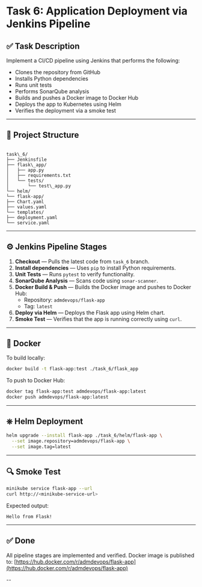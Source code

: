 # Task 6: Application Deployment via Jenkins Pipeline

## ✅ Task Description

Implement a CI/CD pipeline using Jenkins that performs the following:
- Clones the repository from GitHub
- Installs Python dependencies
- Runs unit tests
- Performs SonarQube analysis
- Builds and pushes a Docker image to Docker Hub
- Deploys the app to Kubernetes using Helm
- Verifies the deployment via a smoke test

---

## 📁 Project Structure

```

task\_6/
├── Jenkinsfile
├── flask\_app/
│   ├── app.py
│   ├── requirements.txt
│   └── tests/
│       └── test\_app.py
└── helm/
└── flask-app/
├── Chart.yaml
├── values.yaml
└── templates/
├── deployment.yaml
└── service.yaml

````

---

## ⚙️ Jenkins Pipeline Stages

1. **Checkout** — Pulls the latest code from `task_6` branch.
2. **Install dependencies** — Uses `pip` to install Python requirements.
3. **Unit Tests** — Runs `pytest` to verify functionality.
4. **SonarQube Analysis** — Scans code using `sonar-scanner`.
5. **Docker Build & Push** — Builds the Docker image and pushes to Docker Hub:
   - Repository: `admdevops/flask-app`
   - Tag: `latest`
6. **Deploy via Helm** — Deploys the Flask app using Helm chart.
7. **Smoke Test** — Verifies that the app is running correctly using `curl`.

---

## 🐳 Docker

To build locally:

```bash
docker build -t flask-app:test ./task_6/flask_app
````

To push to Docker Hub:

```bash
docker tag flask-app:test admdevops/flask-app:latest
docker push admdevops/flask-app:latest
```

---

## ⎈ Helm Deployment

```bash
helm upgrade --install flask-app ./task_6/helm/flask-app \
  --set image.repository=admdevops/flask-app \
  --set image.tag=latest
```

---

## 🔍 Smoke Test

```bash
minikube service flask-app --url
curl http://<minikube-service-url>
```

Expected output:

```
Hello from Flask!
```

---

## ✅ Done

All pipeline stages are implemented and verified.
Docker image is published to: [https://hub.docker.com/r/admdevops/flask-app](https://hub.docker.com/r/admdevops/flask-app)

--
